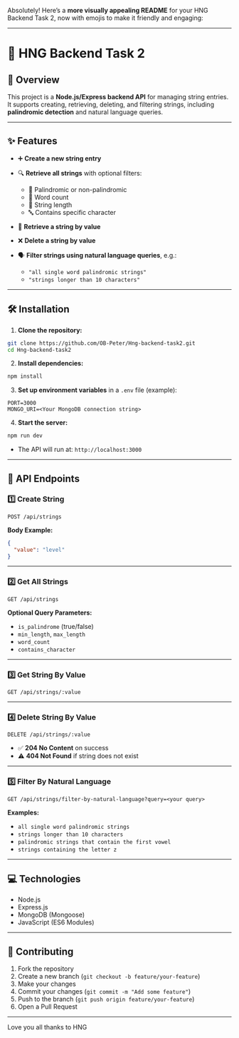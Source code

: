 Absolutely! Here’s a **more visually appealing README** for your HNG Backend Task 2, now with emojis to make it friendly and engaging:

---

# 📝 HNG Backend Task 2

## 🚀 Overview

This project is a **Node.js/Express backend API** for managing string entries.
It supports creating, retrieving, deleting, and filtering strings, including **palindromic detection** and natural language queries.

---

## ✨ Features

* ➕ **Create a new string entry**
* 🔍 **Retrieve all strings** with optional filters:

  * 🔁 Palindromic or non-palindromic
  * 🔢 Word count
  * 📏 String length
  * 🔤 Contains specific character
* 📄 **Retrieve a string by value**
* ❌ **Delete a string by value**
* 🗣 **Filter strings using natural language queries**, e.g.:

  * `"all single word palindromic strings"`
  * `"strings longer than 10 characters"`

---

## 🛠 Installation

1. **Clone the repository:**

```bash
git clone https://github.com/OB-Peter/Hng-backend-task2.git
cd Hng-backend-task2
```

2. **Install dependencies:**

```bash
npm install
```

3. **Set up environment variables** in a `.env` file (example):

```
PORT=3000
MONGO_URI=<Your MongoDB connection string>
```

4. **Start the server:**

```bash
npm run dev
```

* The API will run at: `http://localhost:3000`

---

## 📌 API Endpoints

### 1️⃣ Create String

```
POST /api/strings
```

**Body Example:**

```json
{
  "value": "level"
}
```

---

### 2️⃣ Get All Strings

```
GET /api/strings
```

**Optional Query Parameters:**

* `is_palindrome` (true/false)
* `min_length`, `max_length`
* `word_count`
* `contains_character`

---

### 3️⃣ Get String By Value

```
GET /api/strings/:value
```

---

### 4️⃣ Delete String By Value

```
DELETE /api/strings/:value
```

* ✅ **204 No Content** on success
* ⚠️ **404 Not Found** if string does not exist

---

### 5️⃣ Filter By Natural Language

```
GET /api/strings/filter-by-natural-language?query=<your query>
```

**Examples:**

* `all single word palindromic strings`
* `strings longer than 10 characters`
* `palindromic strings that contain the first vowel`
* `strings containing the letter z`

---

## 💻 Technologies

* Node.js
* Express.js
* MongoDB (Mongoose)
* JavaScript (ES6 Modules)

---

## 🤝 Contributing

1. Fork the repository
2. Create a new branch (`git checkout -b feature/your-feature`)
3. Make your changes
4. Commit your changes (`git commit -m "Add some feature"`)
5. Push to the branch (`git push origin feature/your-feature`)
6. Open a Pull Request

---

Love you all
thanks to HNG
